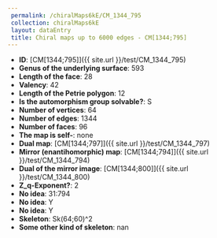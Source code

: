 ```yaml
--- 
 permalink: /chiralMaps6kE/CM_1344_795 
 collection: chiralMaps6kE
 layout: dataEntry
 title: Chiral maps up to 6000 edges - CM[1344;795]
---
```


- **ID**: [CM[1344;795]]({{ site.url }}/test/CM_1344_795)
- **Genus of the underlying surface**: 593
- **Length of the face**: 28
- **Valency**: 42
- **Length of the Petrie polygon**: 12
- **Is the automorphism group solvable?**: S
- **Number of vertices**: 64
- **Number of edges**: 1344
- **Number of faces**: 96
- **The map is self-**: none
- **Dual map**: [CM[1344;797]]({{ site.url }}/test/CM_1344_797)
- **Mirror (enantihomorphic) map**: [CM[1344;794]]({{ site.url }}/test/CM_1344_794)
- **Dual of the mirror image**: [CM[1344;800]]({{ site.url }}/test/CM_1344_800)
- **Z_q-Exponent?**: 2
- **No idea**:  31:794
- **No idea**: Y
- **No idea**: Y
- **Skeleton**: Sk(64;60)^2
- **Some other kind of skeleton**: nan
